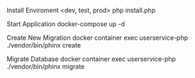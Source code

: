 Install Enviroment <dev, test, prod>
php install.php <enviroment>

Start Application
docker-compose up -d

Create New Migration
docker container exec userservice-php ./vendor/bin/phinx create <NameMigration>

Migrate Database
docker container exec userservice-php ./vendor/bin/phinx migrate